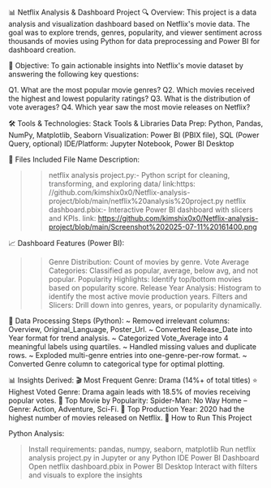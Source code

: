 📊 Netflix Analysis & Dashboard Project
🔍 Overview:
This project is a data analysis and visualization dashboard based on Netflix's movie data. The goal was to explore trends, genres, popularity, 
and viewer sentiment across thousands of movies using Python for data preprocessing and Power BI for dashboard creation.

🎯 Objective: 
To gain actionable insights into Netflix's movie dataset by answering the following key questions:

Q1. What are the most popular movie genres?
Q2. Which movies received the highest and lowest popularity ratings?
Q3. What is the distribution of vote averages?
Q4. Which year saw the most movie releases on Netflix?

🛠️ Tools & Technologies:
Stack	Tools & Libraries
Data Prep:	Python, Pandas, NumPy, Matplotlib, Seaborn
Visualization:	Power BI (PBIX file), SQL (Power Query, optional)
IDE/Platform:	Jupyter Notebook, Power BI Desktop

📁 Files Included
File Name	Description:
>> netflix analysis project.py:-	Python script for cleaning, transforming, and exploring data/
link:https: //github.com/kimshix0x0/Netflix-analysis-project/blob/main/netflix%20analysis%20project.py
>> netflix dashboard.pbix:-	Interactive Power BI dashboard with slicers and KPIs.
link: https://github.com/kimshix0x0/Netflix-analysis-project/blob/main/Screenshot%202025-07-11%20161400.png 

📈 Dashboard Features (Power BI):
>> Genre Distribution: Count of movies by genre.
>> Vote Average Categories: Classified as popular, average, below avg, and not popular.
>> Popularity Highlights: Identify top/bottom movies based on popularity score.
>> Release Year Analysis: Histogram to identify the most active movie production years.
>> Filters and Slicers: Drill down into genres, years, or popularity dynamically.

🧹 Data Processing Steps (Python):
~ Removed irrelevant columns: Overview, Original_Language, Poster_Url.
~ Converted Release_Date into Year format for trend analysis.
~ Categorized Vote_Average into 4 meaningful labels using quartiles.
~ Handled missing values and duplicate rows.
~ Exploded multi-genre entries into one-genre-per-row format.
~ Converted Genre column to categorical type for optimal plotting.

📊 Insights Derived:
🎬 Most Frequent Genre: Drama (14%+ of total titles)
⭐ Highest Voted Genre: Drama again leads with 18.5% of movies receiving popular votes.
🚀 Top Movie by Popularity: Spider-Man: No Way Home – Genre: Action, Adventure, Sci-Fi.
📆 Top Production Year: 2020 had the highest number of movies released on Netflix.
🏁 How to Run This Project

Python Analysis:
> Install requirements: pandas, numpy, seaborn, matplotlib
> Run netflix analysis project.py in Jupyter or any Python IDE
> Power BI Dashboard
> Open netflix dashboard.pbix in Power BI Desktop
> Interact with filters and visuals to explore the insights




